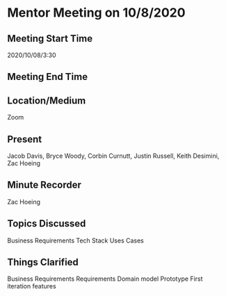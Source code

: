 # Mentor Meeting on 10/8/2020

## Meeting Start Time

2020/10/08/3:30

## Meeting End Time



## Location/Medium

Zoom

## Present

Jacob Davis, Bryce Woody, Corbin Curnutt, Justin Russell, Keith Desimini, Zac Hoeing

## Minute Recorder

Zac Hoeing

## Topics Discussed

Business Requirements
Tech Stack
Uses Cases

## Things Clarified

Business Requirements
Requirements
Domain model
Prototype
First iteration features
